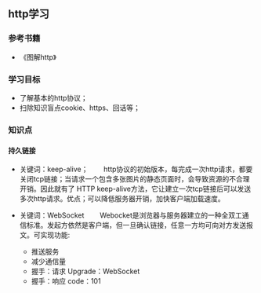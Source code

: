 ## http学习
### 参考书籍
* 《图解http》

### 学习目标
* 了解基本的http协议；
* 扫除知识盲点cookie、https、回话等；

### 知识点
#### 持久链接
* 关键词：keep-alive；
&ensp;&ensp;&ensp;&ensp;http协议的初始版本，每完成一次http请求，都要关闭tcp链接；当请求一个包含多张图片的静态页面时，会导致资源的不合理开销。因此就有了 HTTP keep-alive方法，它让建立一次tcp链接后可以发送多次http请求。优点；可以降低服务器开销，加快客户端加载速度。

* 关键词：WebSocket
&ensp;&ensp;&ensp;&ensp;Webocket是浏览器与服务器建立的一种全双工通信标准。发起方依然是客户端，但一旦确认链接，任意一方均可向对方发送报文。可实现功能:
  - 推送服务
  - 减少通信量
  - 握手：请求   Upgrade：WebSocket
  - 握手：响应   code：101
